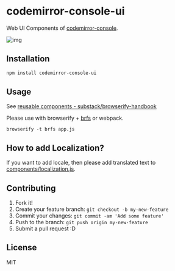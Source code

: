 # codemirror-console-ui

Web UI Components of [codemirror-console](https://github.com/azu/codemirror-console "codemirror-console").

![img](http://monosnap.com/image/jeIGR8EHA2o0CaK0wfI4R3k7tuk4sN.png)

## Installation

``` sh
npm install codemirror-console-ui
```

## Usage

See [reusable components - substack/browserify-handbook](https://github.com/substack/browserify-handbook#reusable-components " reusable components")

Please use with browserify + [brfs](https://github.com/substack/brfs "brfs") or webpack.

```
browserify -t brfs app.js
```

## How to add Localization?

If you want to add locale, then please add translated text to [components/localization.js](components/localization.js).

## Contributing

1. Fork it!
2. Create your feature branch: `git checkout -b my-new-feature`
3. Commit your changes: `git commit -am 'Add some feature'`
4. Push to the branch: `git push origin my-new-feature`
5. Submit a pull request :D

## License

MIT

